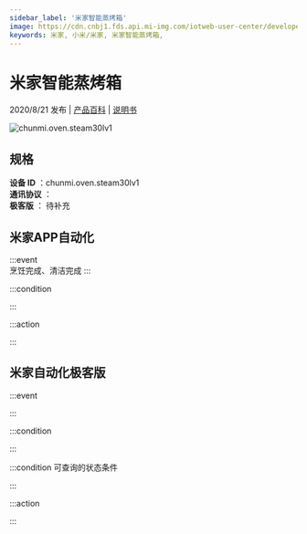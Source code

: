 ```yaml
---
sidebar_label: '米家智能蒸烤箱'
image: https://cdn.cnbj1.fds.api.mi-img.com/iotweb-user-center/developer_1679071135169fIrhq8CE.png?GalaxyAccessKeyId=AKVGLQWBOVIRQ3XLEW&Expires=9223372036854775807&Signature=VnFbmdY9FiwqzSz+GdbNq8RnXFc=
keywords: 米家, 小米/米家, 米家智能蒸烤箱, 
---
```

# 米家智能蒸烤箱

2020/8/21 发布 | [产品百科](https://home.mi.com/webapp/content/baike/product/index.html?model=chunmi.oven.steam30lv1/) | [说明书](https://home.mi.com/views/introduction.html?model=chunmi.oven.steam30lv1&region=cn)

![chunmi.oven.steam30lv1](https://cdn.cnbj1.fds.api.mi-img.com/iotweb-user-center/developer_1679071135169fIrhq8CE.png?GalaxyAccessKeyId=AKVGLQWBOVIRQ3XLEW&Expires=9223372036854775807&Signature=VnFbmdY9FiwqzSz+GdbNq8RnXFc=)

## 规格  
> 
**设备 ID** ：chunmi.oven.steam30lv1  
**通讯协议** ：  
**极客版**  ： 待补充 


## 米家APP自动化  

:::event  
烹饪完成、清洁完成
:::

:::condition  

:::

:::action   

:::

## 米家自动化极客版  

:::event  

:::

:::condition  

:::

:::condition 可查询的状态条件  

:::

:::action  

:::

        
